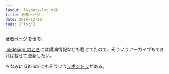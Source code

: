 ```yaml
---
layout: layouts/log.njk
title: 著者ページ
date: 2019-12-10
tags: ["log"]
---
```


[著者ページ](https://www.troiiika.com/author/)を仮で。

[inkdesign のとき](http://inkdesign.jp/about/)には講演情報なども載せてたので、そういうアーカイブもできれば載せて更新したい。

ちなみに GitHub にもそういう[リポジトリ](https://github.com/hiloki/me)がある。
